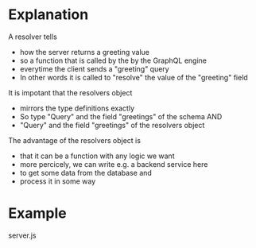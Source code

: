 # Explanation

A resolver tells

- how the server returns a greeting value
- so a function that is called by the by the GraphQL engine
- everytime the client sends a "greeting" query
- In other words it is called to "resolve" the value of the "greeting" field

It is impotant that the resolvers object

- mirrors the type definitions exactly
- So type "Query" and the field "greetings" of the schema AND
- "Query" and the field "greetings" of the resolvers object

The advantage of the resolvers object is

- that it can be a function with any logic we want
- more percicely, we can write e.g. a backend service here
- to get some data from the database and
- process it in some way

# Example

server.js
